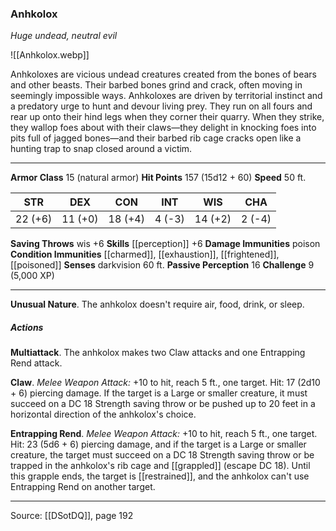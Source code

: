### Anhkolox
_Huge undead, neutral evil_

![[Anhkolox.webp]]

Anhkoloxes are vicious undead creatures created from the bones of bears and other beasts. Their barbed bones grind and crack, often moving in seemingly impossible ways. Anhkoloxes are driven by territorial instinct and a predatory urge to hunt and devour living prey. They run on all fours and rear up onto their hind legs when they corner their quarry. When they strike, they wallop foes about with their claws—they delight in knocking foes into pits full of jagged bones—and their barbed rib cage cracks open like a hunting trap to snap closed around a victim.




---

**Armor Class** 15 (natural armor)
**Hit Points** 157 (15d12 + 60)
**Speed** 50 ft.

| STR     | DEX     | CON     | INT     | WIS     | CHA     |
|---------|---------|---------|---------|---------|---------|
| 22 (+6) | 11 (+0) | 18 (+4) | 4 (-3) | 14 (+2) | 2 (-4) |

**Saving Throws** wis +6
**Skills** [[perception]] +6
**Damage Immunities** poison
**Condition Immunities** [[charmed]], [[exhaustion]], [[frightened]], [[poisoned]]
**Senses** darkvision 60 ft.
**Passive Perception** 16
**Challenge** 9 (5,000 XP)

---

**Unusual Nature**. The anhkolox doesn't require air, food, drink, or sleep.

##### Actions
**Multiattack**. The anhkolox makes two Claw attacks and one Entrapping Rend attack.

**Claw**. _Melee Weapon Attack:_ +10 to hit, reach 5 ft., one target. Hit: 17 (2d10 + 6) piercing damage. If the target is a Large or smaller creature, it must succeed on a DC 18 Strength saving throw or be pushed up to 20 feet in a horizontal direction of the anhkolox's choice.

**Entrapping Rend**. _Melee Weapon Attack:_ +10 to hit, reach 5 ft., one target. Hit: 23 (5d6 + 6) piercing damage, and if the target is a Large or smaller creature, the target must succeed on a DC 18 Strength saving throw or be trapped in the anhkolox's rib cage and [[grappled]] (escape DC 18). Until this grapple ends, the target is [[restrained]], and the anhkolox can't use Entrapping Rend on another target.


---

Source: [[DSotDQ]], page 192